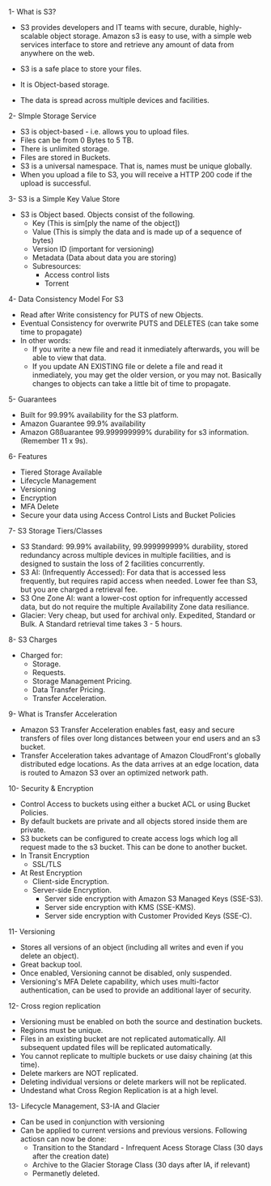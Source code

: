 1- What is S3?

- S3 provides developers and IT teams with secure, durable, highly-scalable object storage. Amazon s3 is easy to use, with a simple web services interface to store and retrieve any amount of data from anywhere on the web.

- S3 is a safe place to store your files.
- It is Object-based storage.
- The data is spread across multiple devices and facilities.

2- SImple Storage Service

- S3 is object-based - i.e. allows you to upload files.
- Files can be from 0 Bytes to 5 TB.
- There is unlimited storage.
- Files are stored in Buckets.
- S3 is a universal namespace. That is, names must be unique globally.
- When you upload a file to S3, you will receive a HTTP 200 code if the upload is successful.

3- S3 is a Simple Key Value Store

- S3 is Object based. Objects consist of the following.
    - Key (This is sim[ply the name of the object])
    - Value (This is simply the data and is made up of a sequence of bytes)
    - Version ID (important for versioning)
    - Metadata (Data about data you are storing)
    - Subresources:
        - Access control lists
        - Torrent

4- Data Consistency Model For S3

- Read after Write consistency for PUTS of new Objects.
- Eventual Consistency for overwrite PUTS and DELETES (can take some time to propagate)
- In other words:
    - If you write a new file and read it inmediately afterwards, you will be able to view that data.
    - If you update AN EXISTING file or delete a file and read it inmediately, you may get the older version, or you may not. Basically changes to objects can take a little bit of time to propagate.

5- Guarantees

- Built for 99.99% availability for the S3 platform.
- Amazon Guarantee 99.9% availability
- Amazon Gßßuarantee 99.999999999% durability for s3 information. (Remember 11 x 9s).

6- Features

- Tiered Storage Available
- Lifecycle Management
- Versioning
- Encryption
- MFA Delete
- Secure your data using Access Control Lists and Bucket Policies

7- S3 Storage Tiers/Classes

- S3 Standard: 99.99% availability, 99.999999999% durability, stored redundancy across multiple devices in multiple facilities, and is designed to sustain the loss of 2 facilities concurrently.
- S3 AI: (Infrequently Accessed): For data that is accessed less frequently, but requires rapid access when needed. Lower fee than S3, but you are charged a retrieval fee.
- S3 One Zone AI: want a lower-cost option for infrequently accessed data, but do not require the multiple Availability Zone data resiliance.
- Glacier: Very cheap, but used for archival only. Expedited, Standard or Bulk. A Standard retrieval time takes 3 - 5 hours. 

8- S3 Charges

- Charged for:
    - Storage.
    - Requests.
    - Storage Management Pricing.
    - Data Transfer Pricing.
    - Transfer Acceleration.

9- What is Transfer Acceleration

- Amazon S3 Transfer Acceleration enables fast, easy and secure transfers of files over long distances between your end users and an s3 bucket.
- Transfer Acceleration takes advantage of Amazon CloudFront's globally distributed edge locations. As the data arrives at an edge location, data is routed to Amazon S3 over an optimized network path.

10- Security & Encryption

- Control Access to buckets using either a bucket ACL or using Bucket Policies.
- By default buckets are private and all objects stored inside them are private.
- S3 buckets can be configured to create access logs which log all request made to the s3 bucket. This can be done to another bucket. 
- In Transit Encryption
    - SSL/TLS
- At Rest Encryption
    - Client-side Encryption.
    - Server-side Encryption.
        - Server side encryption with Amazon S3 Managed Keys (SSE-S3).
        - Server side encryption with KMS (SSE-KMS).
        - Server side encryption with Customer Provided Keys (SSE-C).

11- Versioning

- Stores all versions of an object (including all writes and even if you delete an object).
- Great backup tool.
- Once enabled, Versioning cannot be disabled, only suspended.
- Versioning's MFA Delete capability, which uses multi-factor authentication, can be used to provide an additional layer of security.

12- Cross region replication

- Versioning must be enabled on both the source and destination buckets.
- Regions must be unique.
- Files in an existing bucket are not replicated automatically. All subsequent updated files will be replicated automatically.
- You cannot replicate to multiple buckets or use daisy chaining (at this time).
- Delete markers are NOT replicated.
- Deleting individual versions or delete markers will not be replicated.
- Undestand what Cross Region Replication is at a high level.

13- Lifecycle Management, S3-IA and Glacier

- Can be used in conjunction with versioning
- Can be applied to current versions and previous versions.
Following actiosn can now be done:
    - Transition to the Standard - Infrequent Acess Storage Class (30 days after the creation date)
    - Archive to the Glacier Storage Class (30 days after IA, if relevant)
    - Permanetly deleted.

